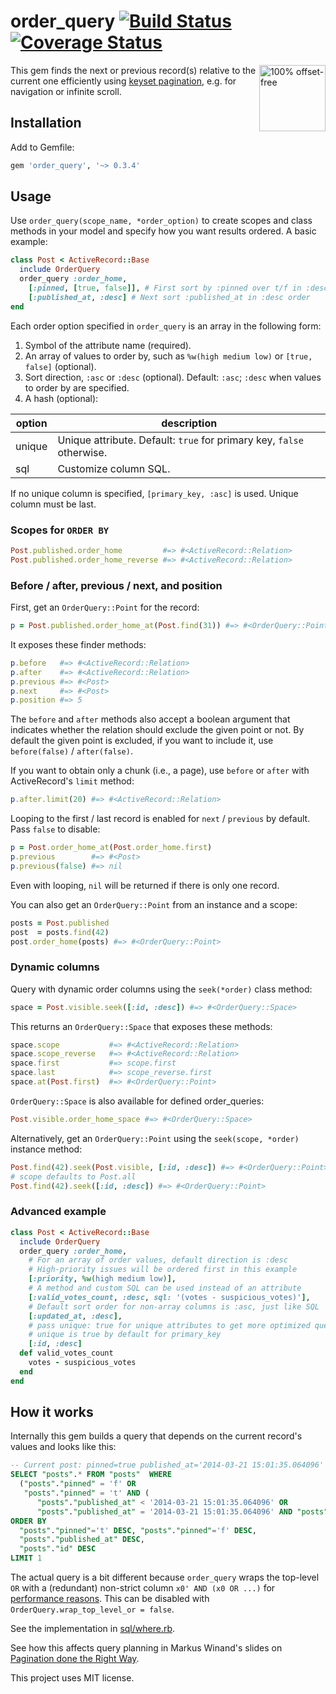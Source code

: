 # order_query [![Build Status][travis-badge]][travis] [![Coverage Status][coverage-badge]][coverage]

<a href="http://use-the-index-luke.com/no-offset">
  <img src="http://use-the-index-luke.com/img/no-offset.q200.png" alt="100% offset-free" align="right" width="106" height="106">
</a>

This gem finds the next or previous record(s) relative to the current one efficiently using [keyset pagination](http://use-the-index-luke.com/no-offset), e.g. for navigation or infinite scroll.

## Installation

Add to Gemfile:

```ruby
gem 'order_query', '~> 0.3.4'
```

## Usage

Use `order_query(scope_name, *order_option)` to create scopes and class methods
in your model and specify how you want results ordered. A basic example:

```ruby
class Post < ActiveRecord::Base
  include OrderQuery
  order_query :order_home,
    [:pinned, [true, false]], # First sort by :pinned over t/f in :desc order
    [:published_at, :desc] # Next sort :published_at in :desc order
end
```

Each order option specified in `order_query` is an array in the following form:

1. Symbol of the attribute name (required).
2. An array of values to order by, such as `%w(high medium low)` or `[true, false]` (optional).
3. Sort direction, `:asc` or `:desc` (optional). Default: `:asc`; `:desc` when values to order by are specified.
4. A hash (optional):

| option     | description                                                                |
|------------|----------------------------------------------------------------------------|
| unique     | Unique attribute. Default: `true` for primary key, `false` otherwise.      |
| sql        | Customize column SQL.                                                      |

If no unique column is specified, `[primary_key, :asc]` is used. Unique column must be last.

### Scopes for `ORDER BY`

```ruby
Post.published.order_home         #=> #<ActiveRecord::Relation>
Post.published.order_home_reverse #=> #<ActiveRecord::Relation>
```

### Before / after, previous / next, and position

First, get an `OrderQuery::Point` for the record:

```ruby
p = Post.published.order_home_at(Post.find(31)) #=> #<OrderQuery::Point>
```

It exposes these finder methods:

```ruby
p.before   #=> #<ActiveRecord::Relation>
p.after    #=> #<ActiveRecord::Relation>
p.previous #=> #<Post>
p.next     #=> #<Post>
p.position #=> 5
```

The `before` and `after` methods also accept a boolean argument that indicates
whether the relation should exclude the given point or not.
By default the given point is excluded, if you want to include it,
use `before(false)` / `after(false)`.

If you want to obtain only a chunk (i.e., a page), use `before` or `after`
with ActiveRecord's `limit` method:

```ruby
p.after.limit(20) #=> #<ActiveRecord::Relation>
```

Looping to the first / last record is enabled for `next` / `previous` by default. Pass `false` to disable:

```ruby
p = Post.order_home_at(Post.order_home.first)
p.previous        #=> #<Post>
p.previous(false) #=> nil
```

Even with looping, `nil` will be returned if there is only one record.

You can also get an `OrderQuery::Point` from an instance and a scope:

```ruby
posts = Post.published
post  = posts.find(42)
post.order_home(posts) #=> #<OrderQuery::Point>
```

### Dynamic columns

Query with dynamic order columns using the `seek(*order)` class method:

```ruby
space = Post.visible.seek([:id, :desc]) #=> #<OrderQuery::Space>
```

This returns an `OrderQuery::Space` that exposes these methods:

```ruby
space.scope           #=> #<ActiveRecord::Relation>
space.scope_reverse   #=> #<ActiveRecord::Relation>
space.first           #=> scope.first
space.last            #=> scope_reverse.first
space.at(Post.first)  #=> #<OrderQuery::Point>
```

`OrderQuery::Space` is also available for defined order_queries:

```ruby
Post.visible.order_home_space #=> #<OrderQuery::Space>
```

Alternatively, get an `OrderQuery::Point` using the `seek(scope, *order)` instance method:

```ruby
Post.find(42).seek(Post.visible, [:id, :desc]) #=> #<OrderQuery::Point>
# scope defaults to Post.all
Post.find(42).seek([:id, :desc]) #=> #<OrderQuery::Point>
```

### Advanced example

```ruby
class Post < ActiveRecord::Base
  include OrderQuery
  order_query :order_home,
    # For an array of order values, default direction is :desc
    # High-priority issues will be ordered first in this example
    [:priority, %w(high medium low)],
    # A method and custom SQL can be used instead of an attribute
    [:valid_votes_count, :desc, sql: '(votes - suspicious_votes)'],
    # Default sort order for non-array columns is :asc, just like SQL
    [:updated_at, :desc],
    # pass unique: true for unique attributes to get more optimized queries
    # unique is true by default for primary_key
    [:id, :desc]
  def valid_votes_count
    votes - suspicious_votes
  end
end
```

## How it works

Internally this gem builds a query that depends on the current record's values and looks like this:

```sql
-- Current post: pinned=true published_at='2014-03-21 15:01:35.064096' id=9
SELECT "posts".* FROM "posts"  WHERE
  ("posts"."pinned" = 'f' OR
   "posts"."pinned" = 't' AND (
      "posts"."published_at" < '2014-03-21 15:01:35.064096' OR
      "posts"."published_at" = '2014-03-21 15:01:35.064096' AND "posts"."id" < 9))
ORDER BY
  "posts"."pinned"='t' DESC, "posts"."pinned"='f' DESC,
  "posts"."published_at" DESC,
  "posts"."id" DESC
LIMIT 1
```

The actual query is a bit different because `order_query` wraps the top-level `OR` with a (redundant) non-strict column `x0' AND (x0 OR ...)`
for [performance reasons](https://github.com/glebm/order_query/issues/3).
This can be disabled with `OrderQuery.wrap_top_level_or = false`.

See the implementation in [sql/where.rb](/lib/order_query/sql/where.rb).

See how this affects query planning in Markus Winand's slides on [Pagination done the Right Way](http://use-the-index-luke.com/blog/2013-07/pagination-done-the-postgresql-way).

This project uses MIT license.


[travis]: http://travis-ci.org/glebm/order_query
[travis-badge]: http://img.shields.io/travis/glebm/order_query.svg
[gemnasium]: https://gemnasium.com/glebm/order_query
[coverage]: https://codeclimate.com/github/glebm/order_query
[coverage-badge]: https://api.codeclimate.com/v1/badges/82e424e9ee2acb02292c/test_coverage
